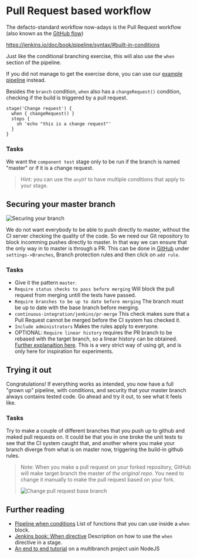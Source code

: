 # Pull Request based workflow

The defacto-standard workflow now-adays is the
Pull Request workflow (also known as the
[GitHub flow](https://guides.github.com/introduction/flow/))

https://jenkins.io/doc/book/pipeline/syntax/#built-in-conditions

Just like the conditional branching exercise, this
will also use the `when` section of the pipeline.

If you did not manage to get the exercise done,
you can use our
[example pipeline](../examples/jenkinsfile_conditional)
instead.

Besides the `branch` condition, `when` also has a
`changeRequest()` condition, checking if the build
is triggered by a pull request.

```Jenkins
stage('Change request') {
  when { changeRequest() }
  steps {
    sh 'echo "this is a change request"'
  }
}
```

### Tasks

We want the `component test` stage only to be run
if the branch is named "master" or if it is a
change request.

> Hint: you can use the `anyOf` to have multiple
> conditions that apply to your stage.

## Securing your master branch

![Securing your branch](../img/branch-protecting.png)

We do not want everybody to be able to push
directly to master, without the CI server checking
the quality of the code. So we need our Git
repository to block incomming pushes directly to
master. In that way we can ensure that the only
way in to master is through a PR. This can be done
in
[GitHub](https://help.github.com/en/github/administering-a-repository/enabling-required-status-checks)
under `settings->Branches`, Branch protection
rules and then click on `add rule`.

### Tasks

- Give it the pattern `master`.
- `Require status checks to pass before merging`
  Will block the pull request from merging untill
  the tests have passed.
- `Require branches to be up to date before merging`
  The branch must be up to date with the base
  branch before merging.
- `continuous-integration/jenkins/pr-merge` This
  check makes sure that a Pull Request cannot be
  merged before the CI system has checked it.
- `Include administrators` Makes the rules apply
  to everyone.
- OPTIONAL: `Require linear history` requires the
  PR branch to be rebased with the target branch,
  so a linear history can be obtained.
  [Further explanaition here](https://www.bitsnbites.eu/a-tidy-linear-git-history/).
  This is a very strict way of using git, and is
  only here for inspiration for experiments.

## Trying it out

Congratulations! If everything works as intended,
you now have a full "grown up" pipeline, with
conditions, and security that your master branch
always contains tested code. Go ahead and try it
out, to see what it feels like.

### Tasks

Try to make a couple of different branches that
you push up to github and maked pull requests on.
It could be that you in one broke the unit tests
to see that the CI system caught that, and another
where you make your branch diverge from what is on
master now, triggering the build-in github rules.

> Note: When you make a pull request on your
> forked repository, GitHub will make target
> branch the master of _the original repo_. You
> need to change it manually to make the pull
> request based on your fork.
>
> ![Change pull request base branch](../img/pull_request.png)

## Further reading

- [Pipeline when conditions](https://jenkins.io/blog/2018/04/09/whats-in-declarative/#new-when-conditions)
  List of functions that you can use inside a
  `when` block.
- [Jenkins book: When directive](https://jenkins.io/doc/book/pipeline/syntax/#when)
  Description on how to use the `when` directive
  in a stage.
- [An end to end tutorial](https://jenkins.io/doc/tutorials/build-a-multibranch-pipeline-project/#end-to-end-multibranch-pipeline-project-creation)
  on a multibranch project usin NodeJS
